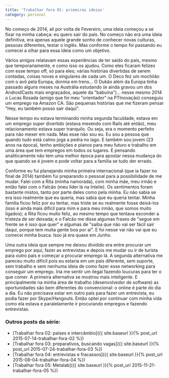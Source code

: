 ```yaml
---
title: 'Trabalhar fora 01: primeiras ideias'
category: personal
---
```

No começo de 2014, ali por volta de Fevereiro, uma ideia começou a se fixar na minha cabeça: eu quero sair do país. No começo não era uma ideia definitiva, era apenas aquele grande sonho de conhecer novas culturas, pessoas diferentes, testar o inglês. Mas conforme o tempo foi passando eu comecei a olhar para essa ideia como um objetivo.

Vários amigos relatavam essas experiências de ter saído do país, mesmo que temporariamente, e como isso os ajudou. Como eles ficaram felizes com esse tempo off, só para eles; várias histórias divertidas de serem contadas, coisas novas e singulares de cada um. O Deco fez um mochilão com o avô pela Europa, dormia em trens... O Dukão além da Europa tinha passado alguns meses na Austrália estudando (e ainda gravou um dos AndroidCasts mais engraçados, aquele da "babuína")... nesse mesmo 2014 o Lucas Rosada (amigo que foi meu "orientador" na PTInovação) conseguiu um emprego na Amazon CA. São pequenas histórias que me fizeram pensar "Hey, eu também posso sair daqui".

Nesse tempo eu estava terminando minha segunda faculdade, estava em um emprego super divertido (estava mexendo com Rails até então), meu relacionamento estava super tranquilo. Ou seja, era o momento perfeito para não mexer em nada. Mas esse não sou eu. Eu sou a pessoa que quando tudo está calmo joga a pedra no lago. E também sou jovem (23 anos na época), tenho ambições e planos para meu futuro e trabalho em uma área que tem empregos em todos os lugares. E pensando analiticamente não tem uma melhor época para apostar nessa mudança do que quando se é jovem e pode voltar para a família se tudo der errado.

Conforme eu fui planejando minha primeira internacional (que ia fazer no final de 2014) também fui preparando o pessoal para a possibilidade de me mudar. Falei com a Rita (minha namorada), com minha mãe, meu irmão e então falei com o Falcão (meu líder lá na Intelie). Os sentimentos foram bastante mistos, tanto por parte deles como pela minha. Eu não sabia se era isso realmente que eu queria, mas sabia que eu queria tentar. Minha família ficou feliz por eu tentar, mas triste se eu realmente fosse deixá-los (isso é ainda mais difícil para mim e para meu irmão, que somos muito ligados); a Rita ficou muito feliz, ao mesmo tempo que tentava esconder a tristeza de ser deixada; e o Falcão me disse algumas frases de "segue em frente se é isso que quer" e algumas de "saiba que não vai ser fácil sair daqui, porque tem muita gente boa por aí". E foi nesse vai não vai que eu comecei minha busca. Isso já era quase em Junho.

Uma outra ideia que sempre me deixou dividido era entre procurar um emprego por aqui, fazer as entrevistas e depois me mudar ou ir de turista para outro país e começar a procurar emprego lá. A segunda alternativa me pareceu muito difícil pois eu estaria em um país diferente, sem suporte, sem trabalho e sem nenhuma ideia de como fazer esse networking para conseguir um emprego. Iria me sentir um ilegal fazendo loucuras para ter o que comer. A primeira alternativa se mostrou mais inteligente. E principalmente na minha área de trabalho (desenvolvedor de software) as oportunidades são bem diferentes do convencional: o online é parte do dia a dia. Eu não precisava estar em  outro país para fazer um entrevista, eu podia fazer por Skype/Hangouts. Então optei por continuar com minha vida como ela estava e paralelamente ir procurando empregos e fazendo entrevistas.

### Outros posts da série:
* [Trabalhar fora 02: países e intercâmbio]({{ site.baseurl }}{% post_url 2015-07-14-trabalhar-fora-02 %})
* [Trabalhar fora 03: preparativos, buscando vagas]({{ site.baseurl }}{% post_url 2015-07-24-trabalhar-fora-03 %})
* [Trabalhar fora 04: entrevistas e fracassos]({{ site.baseurl }}{% post_url 2015-08-04-trabalhar-fora-04 %})
* [Trabalhar fora 05: Metalab]({{ site.baseurl }}{% post_url 2015-11-21-trabalhar-fora-05 %})
